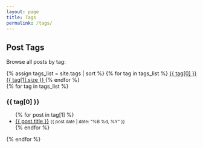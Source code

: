 ```yaml
---
layout: page
title: Tags
permalink: /tags/
---
```


## Post Tags

Browse all posts by tag:

<div class="tags-cloud mb-4">
  {% assign tags_list = site.tags | sort %}
  {% for tag in tags_list %}
    <a href="#{{ tag[0] | slugize }}" class="badge bg-light text-dark text-decoration-none m-1 p-2">
      {{ tag[0] }} <span class="badge bg-secondary">{{ tag[1].size }}</span>
    </a>
  {% endfor %}
</div>

<div class="tags-list">
  {% for tag in tags_list %}
    <div id="{{ tag[0] | slugize }}" class="tag-section mb-4">
      <h3>{{ tag[0] }}</h3>
      <ul class="list-unstyled">
        {% for post in tag[1] %}
          <li class="mb-2">
            <a href="{{ site.baseurl }}{{ post.url }}" class="text-decoration-none">{{ post.title }}</a>
            <small class="text-muted ms-2">{{ post.date | date: "%B %d, %Y" }}</small>
          </li>
        {% endfor %}
      </ul>
    </div>
  {% endfor %}
</div>